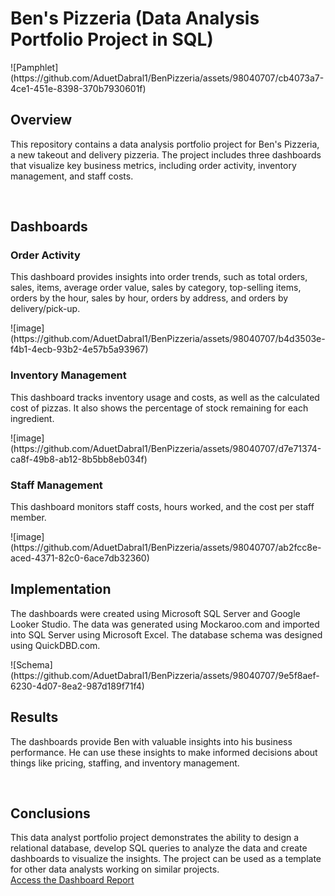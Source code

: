 <!DOCTYPE html>
<html>
<body>
  <h1>Ben's Pizzeria (Data Analysis Portfolio Project in SQL)</h1>
![Pamphlet](https://github.com/AduetDabral1/BenPizzeria/assets/98040707/cb4073a7-4ce1-451e-8398-370b7930601f)
<br>
  
  <h2>Overview</h2>

  <p>This repository contains a data analysis portfolio project for Ben's Pizzeria, a new takeout and delivery pizzeria. The project includes three dashboards that visualize key business metrics, including order activity, inventory management, and staff costs.</p>
  
<br>
  <h2>Dashboards</h2>

  <h3>Order Activity</h3>

  <p>This dashboard provides insights into order trends, such as total orders, sales, items, average order value, sales by category, top-selling items, orders by the hour, sales by hour, orders by address, and orders by delivery/pick-up.</p>
![image](https://github.com/AduetDabral1/BenPizzeria/assets/98040707/b4d3503e-f4b1-4ecb-93b2-4e57b5a93967)

  <h3>Inventory Management</h3>

  <p>This dashboard tracks inventory usage and costs, as well as the calculated cost of pizzas. It also shows the percentage of stock remaining for each ingredient.</p>
![image](https://github.com/AduetDabral1/BenPizzeria/assets/98040707/d7e71374-ca8f-49b8-ab12-8b5bb8eb034f)

  <h3>Staff Management</h3>

  <p>This dashboard monitors staff costs, hours worked, and the cost per staff member.</p>
![image](https://github.com/AduetDabral1/BenPizzeria/assets/98040707/ab2fcc8e-aced-4371-82c0-6ace7db32360)

<br>
  <h2>Implementation</h2>

  <p>The dashboards were created using Microsoft SQL Server and Google Looker Studio. The data was generated using Mockaroo.com and imported into SQL Server using Microsoft Excel. The database schema was designed using QuickDBD.com.</p>
![Schema](https://github.com/AduetDabral1/BenPizzeria/assets/98040707/9e5f8aef-6230-4d07-8ea2-987d189f71f4)

<br>
  <h2>Results</h2>

  <p>The dashboards provide Ben with valuable insights into his business performance. He can use these insights to make informed decisions about things like pricing, staffing, and inventory management.</p>
<br>
  <h2>Conclusions</h2>

  <p>This data analyst portfolio project demonstrates the ability to design a relational database, develop SQL queries to analyze the data and create dashboards to visualize the insights. The project can be used as a template for other data analysts working on similar projects.
  <br>
  <a href="https://lookerstudio.google.com/reporting/90a15bfe-f92b-4fb3-8c63-874b5ca953ca">Access the Dashboard Report</a></p>

</body>
</html>
